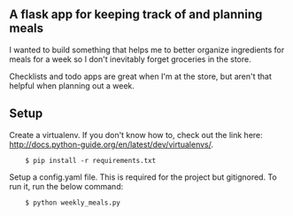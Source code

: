 ## A flask app for keeping track of and planning meals

I wanted to build something that helps me to better organize ingredients for meals for a week so I don't inevitably forget groceries in the store.

Checklists and todo apps are great when I'm at the store, but aren't that helpful when planning out a week.


## Setup

Create a virtualenv. If you don't know how to, check out the link here: http://docs.python-guide.org/en/latest/dev/virtualenvs/.

        $ pip install -r requirements.txt

Setup a config.yaml file. This is required for the project but gitignored. To run it, run the below command:

        $ python weekly_meals.py